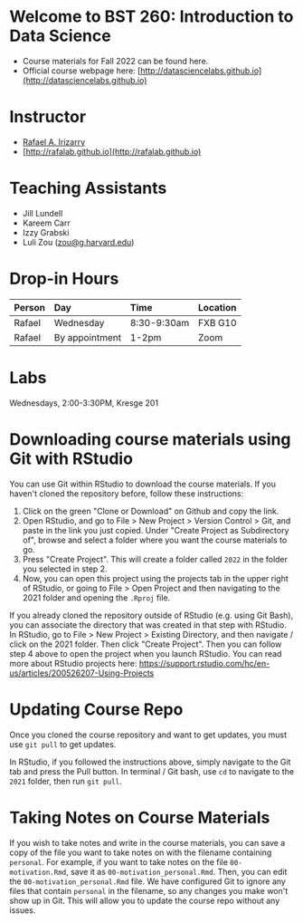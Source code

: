 # Welcome to BST 260: Introduction to Data Science 

* Course materials for Fall 2022 can be found here. 
* Official course webpage here: [http://datasciencelabs.github.io](http://datasciencelabs.github.io)

# Instructor
* [Rafael A. Irizarry](http://rafalab.github.io)
* [http://rafalab.github.io](http://rafalab.github.io)

# Teaching Assistants

* Jill Lundell  
* Kareem Carr
* Izzy Grabski
* Luli Zou (zou@g.harvard.edu)

# Drop-in Hours


|Person | Day      | Time | Location     |
| :---  | :----   |    :----   |    :--- |
| Rafael | Wednesday   | 8:30-9:30am      | FXB G10  |
| Rafael | By appointment   | 1-2pm    | Zoom |

# Labs

Wednesdays, 2:00-3:30PM, Kresge 201

# Downloading course materials using Git with RStudio

You can use Git within RStudio to download the course materials. If you
haven't cloned the repository before, follow these instructions:

1. Click on the green "Clone or Download" on Github and copy the link.
2. Open RStudio, and go to File > New Project > Version Control > Git,
and paste in the link you just copied. Under "Create Project as
Subdirectory of", browse and select a folder where you want the course
materials to go.
3. Press "Create Project". This will create a folder called `2022`
in the folder you selected in step 2.
4. Now, you can open this project using the projects tab in the upper
right of RStudio, or going to File > Open Project and then navigating
to the 2021 folder and opening the `.Rproj` file.

If you already cloned the repository outside of RStudio (e.g. using
Git Bash), you can associate the directory that was created in that
step with RStudio. In RStudio, go to File > New Project > Existing Directory, and then navigate / click on the 2021 folder. Then click
"Create Project". Then you can follow step 4 above to open the project
when you launch RStudio. You can read more about RStudio projects here:
https://support.rstudio.com/hc/en-us/articles/200526207-Using-Projects

# Updating Course Repo

Once you cloned the course repository and want to get updates, you must
use `git pull` to get updates.

In RStudio, if you followed the instructions above, simply navigate
to the Git tab and press the Pull button. In terminal / Git bash, use
`cd` to navigate to the `2021` folder, then run `git pull`.


# Taking Notes on Course Materials

If you wish to take notes and write in the course materials, you can
save a copy of the file you want to take notes on with the filename
containing `personal`. For example, if you want to take notes on the
file `00-motivation.Rmd`, save it as `00-motivation_personal.Rmd`. Then,
you can edit the `00-motivation_personal.Rmd` file. We have configured
Git to ignore any files that contain `personal` in the filename, so any changes you make won't show up in Git. This will
allow you to update the course repo without any issues.
